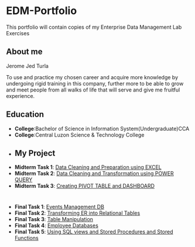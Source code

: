 # EDM-Portfolio
This portfolio will contain copies of my Enterprise Data Management Lab Exercises
## About me 
Jerome Jed Turla

To use and practice my chosen career and acquire more knowledge by undergoing rigid training in this company, further more to be able to grow and meet people from all walks of life that will serve and give me fruitful experience.
## Education
- **College**:Bachelor of Science in Information System(Undergraduate)CCA
- **College**:Central Luzon Science & Technology College
- ## My Project
- **Midterm Task 1**: [Data Cleaning and Preparation using EXCEL](https://github.com/DarthJedi1221/EDM-Portfolio/tree/main/Midterm_Task1#readme)
- **Midterm Task 2**: [Data Cleaning and Transformation using POWER QUERY](https://github.com/DarthJedi1221/EDM-Portfolio/tree/main/Midterm_Task2#readme)
- **Midterm Task 3**: [Creating PIVOT TABLE and DASHBOARD](https://github.com/DarthJedi1221/EDM-Portfolio/tree/main/Midterm_Task3#readme)
#

- **Final Task 1**: [Events Management DB](https://github.com/DarthJedi1221/EDM-Portfolio/tree/main/Finals%20Task-1#readme)
- **Final Task 2**: [Transforming ER into Relational Tables](https://github.com/DarthJedi1221/EDM-Portfolio/tree/main/Finals%20Task-2#readme)
- **Final Task 3**: [Table Manipulation](https://github.com/DarthJedi1221/EDM-Portfolio/tree/main/Finals%20Task-3#readme)
- **Final Task 4**: [Employee Databases](https://github.com/DarthJedi1221/EDM-Portfolio/tree/main/Finals%20Task-4#readme)
- **Final Task 5**: [Using SQL views and Stored Procedures and Stored Functions](https://github.com/DarthJedi1221/EDM-Portfolio/blob/main/Finals%20Task-5/README.md)
